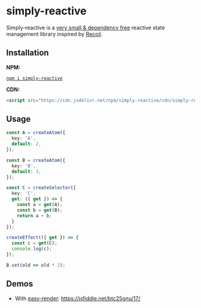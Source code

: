 # simply-reactive

Simply-reactive is a [very small & dependency free](https://bundlephobia.com/package/simply-reactive) reactive state management library inspired by [Recoil](https://recoiljs.org/).

## Installation

__NPM:__

[`npm i simply-reactive`](https://www.npmjs.com/package/simply-reactive)

__CDN:__

```html
<script src="https://cdn.jsdelivr.net/npm/simply-reactive/cdn/simply-reactive.js"></script>
```

## Usage

```ts
const A = createAtom({
  key: 'A',
  default: 2,
});

const B = createAtom({
  key: 'B',
  default: 3,
});

const C = createSelector({
  key: 'C',
  get: ({ get }) => {
    const a = get(A);
    const b = get(B);
    return a + b;
  }
});

createEffect(({ get }) => {
  const c = get(C);
  console.log(c);
});

B.set(old => old * 2);
```

## Demos

* With [easy-render](https://github.com/Olian04/easy-render): <https://jsfiddle.net/btc25gnu/17/>
